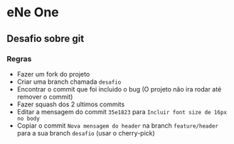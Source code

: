 # eNe One

## Desafio sobre git

### Regras

- Fazer um fork do projeto
- Criar uma branch chamada `desafio`
- Encontrar o commit que foi incluido o bug (O projeto não ira rodar até remover o commit)
- Fazer squash dos 2 ultimos commits
- Editar a mensagem do commit `35e1823` para `Incluir font size de 16px no body`
- Copiar o commit `Nova mensagem do header` na branch `feature/header` para a sua branch `desafio` (usar o cherry-pick)